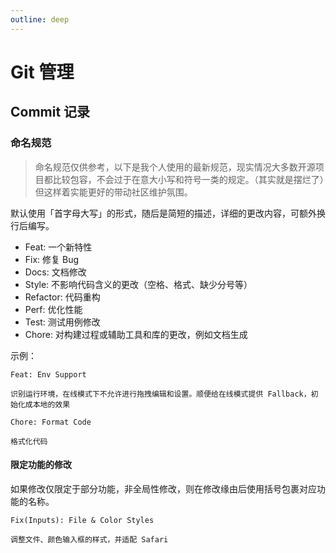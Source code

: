 ```yaml
---
outline: deep
---
```


# Git 管理

## Commit 记录

### 命名规范

> 命名规范仅供参考，以下是我个人使用的最新规范，现实情况大多数开源项目都比较包容，不会过于在意大小写和符号一类的规定。（其实就是摆烂了）但这样着实能更好的带动社区维护氛围。

默认使用「首字母大写」的形式，随后是简短的描述，详细的更改内容，可额外换行后编写。

- Feat: 一个新特性
- Fix: 修复 Bug
- Docs: 文档修改
- Style: 不影响代码含义的更改（空格、格式、缺少分号等）
- Refactor: 代码重构
- Perf: 优化性能
- Test: 测试用例修改
- Chore: 对构建过程或辅助工具和库的更改，例如文档生成

示例：

```
Feat: Env Support

识别运行环境，在线模式下不允许进行拖拽编辑和设置。顺便给在线模式提供 Fallback，初始化成本地的效果
```

```
Chore: Format Code

格式化代码
```

#### 限定功能的修改

如果修改仅限定于部分功能，非全局性修改，则在修改缘由后使用括号包裹对应功能的名称。

```
Fix(Inputs): File & Color Styles

调整文件、颜色输入框的样式，并适配 Safari
```

